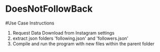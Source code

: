# DoesNotFollowBack

#Use Case Instructions 
1. Request Data Download from Instagram settings
2. extract json folders 'following.json' and 'followers.json'
3. Compile and run the program with new files within the parent folder
